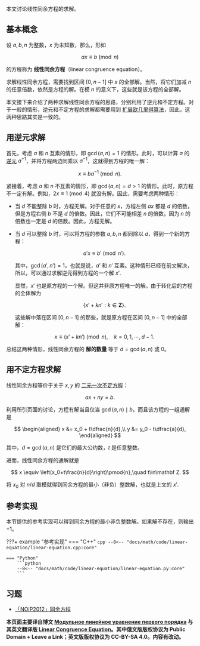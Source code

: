 本文讨论线性同余方程的求解。

## 基本概念

设 $a,b,n$ 为整数，$x$ 为未知数，那么，形如

$$
ax\equiv b\pmod n
$$

的方程称为 **线性同余方程**（linear congruence equation）。

求解线性同余方程，需要找到区间 $[0,n-1]$ 中 $x$ 的全部解。当然，将它们加减 $n$ 的任意倍数，依然是方程的解。在模 $n$ 的意义下，这些就是该方程的全部解。

本文接下来介绍了两种求解线性同余方程的思路，分别利用了逆元和不定方程。对于一般的情形，逆元和不定方程的求解都需要用到 [扩展欧几里得算法](./gcd.md#扩展欧几里得算法)，因此，这两种思路其实是一致的。

## 用逆元求解

首先，考虑 $a$ 和 $n$ 互素的情形，即 $\gcd(a,n)=1$ 的情形。此时，可以计算 $a$ 的 [逆元](./inverse.md)  $a^{-1}$，并将方程两边同乘以 $a^{-1}$，这就得到方程的唯一解：

$$
x \equiv ba^{-1} \pmod n.
$$

紧接着，考虑 $a$ 和 $n$ 不互素的情形，即 $\gcd(a,n)=d>1$ 的情形。此时，原方程不一定有解。例如，$2x\equiv 1\pmod 4$ 就没有解。因此，需要考虑两种情形：

-   当 $d$ 不能整除 $b$ 时，方程无解。对于任意的 $x$，方程左侧 $ax$ 都是 $d$ 的倍数，但是方程右侧 $b$ 不是 $d$ 的倍数。因此，它们不可能相差 $n$ 的倍数，因为 $n$ 的倍数也一定是 $d$ 的倍数。因此，方程无解。

-   当 $d$ 可以整除 $b$ 时，可以将方程的参数 $a,b,n$ 都同除以 $d$，得到一个新的方程：

    $$
    a'x \equiv b'\pmod{n'}.
    $$

    其中，$\gcd(a',n')=1$，也就是说，$a'$ 和 $n'$ 互素。这种情形已经在前文解决，所以，可以通过求解逆元得到方程的一个解 $x'$.

    显然，$x'$ 也是原方程的一个解。但这并非原方程唯一的解。由于转化后的方程的全体解为

    $$
    \{x' + kn' : k\in\mathbf Z\}.
    $$

    这些解中落在区间 $[0,n-1]$ 的那些，就是原方程在区间 $[0,n-1]$ 中的全部解：

    $$
    x \equiv (x' + kn')\pmod{n},\quad k = 0, 1, \cdots, d-1.
    $$

总结这两种情形，线性同余方程的 **解的数量** 等于 $d=\gcd(a,n)$ 或 $0$。

## 用不定方程求解

线性同余方程等价于关于 $x,y$ 的 [二元一次不定方程](./bezouts.md#两个变量的情形)：

$$
ax + ny = b.
$$

利用所引页面的讨论，方程有解当且仅当 $\gcd(a,n)\mid b$，而且该方程的一组通解是

$$
\begin{aligned}
x &= x_0 + t\dfrac{n}{d},\\
y &= y_0 - t\dfrac{a}{d},
\end{aligned}
$$

其中，$d=\gcd(a,n)$ 是它们的最大公约数，$t$ 是任意整数。

进而，线性同余方程的通解就是

$$
x \equiv \left(x_0+t\frac{n}{d}\right)\pmod{n},\quad t\in\mathbf Z.
$$

将 $x_0$ 对 $n/d$ 取模就得到同余方程的最小（非负）整数解，也就是上文的 $x'$.

## 参考实现

本节提供的参考实现可以得到同余方程的最小非负整数解。如果解不存在，则输出 $-1$。

???+ example "参考实现"
    === "C++"
        ```cpp
        --8<-- "docs/math/code/linear-equation/linear-equation.cpp:core"
        ```
    
    === "Python"
        ```python
        --8<-- "docs/math/code/linear-equation/linear-equation.py:core"
        ```

## 习题

-   [「NOIP2012」同余方程](https://loj.ac/problem/2605)

**本页面主要译自博文 [Модульное линейное уравнение первого порядка](http://e-maxx.ru/algo/diofant_1_equation) 与其英文翻译版 [Linear Congruence Equation](https://cp-algorithms.com/algebra/linear_congruence_equation.html)。其中俄文版版权协议为 Public Domain + Leave a Link；英文版版权协议为 CC-BY-SA 4.0。内容有改动。**
